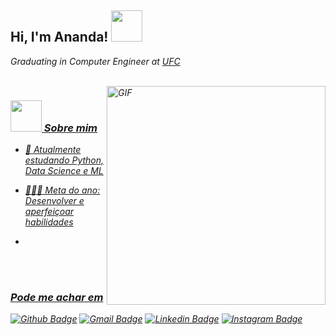 <h2> Hi, I'm Ananda! <img src="https://media.giphy.com/media/mGcNjsfWAjY5AEZNw6/giphy.gif" width="50"></h2>
<p><em>Graduating in Computer Engineer at <a href="http://www.ufc.br/"> UFC<em></p>
<br />
<img align="right" alt="GIF" src="https://cdn.dribbble.com/users/2238041/screenshots/4763918/working.gif" width="350" />

### <img src="https://media.giphy.com/media/VgCDAzcKvsR6OM0uWg/giphy.gif" width="50"> Sobre mim  

- <p><em><em>🧠 Atualmente estudando Python, Data Science e ML</p>
- <p><em>👩🏻‍💻 Meta do ano: Desenvolver e aperfeiçoar habilidades<em></p>
- <p><em><em></p>
<br />
<br />


### Pode me achar em
[![Github Badge](https://img.shields.io/badge/-Github-000?style=flat-square&logo=Github&logoColor=white&link=https://github.com/anandanobre)](https://github.com/anandanobre)
[![Gmail Badge](https://img.shields.io/badge/-Gmail-white?style=flat-square&logo=Gmail&logoColor=#E4405F&link=mailto:anandakarenbn@gmail.com)](mailto:anandakarenbn@gmail.com)
[![Linkedin Badge](https://img.shields.io/badge/-LinkedIn-blue?style=flat-square&logo=Linkedin&logoColor=white&link=https://https://www.linkedin.com/in/ananda-nobre/)](https://www.linkedin.com/in/ananda-nobre/)
[![Instagram Badge](https://img.shields.io/badge/-Instagram-E4405F?style=flat-square&logo=Instagram&logoColor=white&link=https://www.instagram.com/anndkren/)](https://www.instagram.com/anndkren/)

